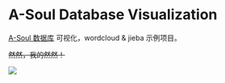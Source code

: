 # A-Soul Database Visualization

[A-Soul 数据库](https://github.com/peterpei1186861238/A-Soul-Database) 可视化，wordcloud & jieba 示例项目。

~~然然，我的然然！~~

![](https://raw.githubusercontent.com/memset0/senior-school-technology-lesson/master/asoul-db-visualization/dist.png)